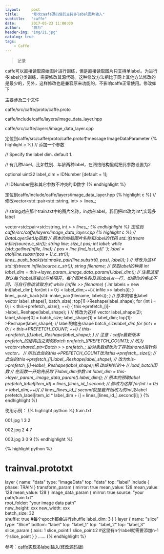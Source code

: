 ```yaml
---
layout:     post
title:      "修改caafe源码使其支持多label图片输入"
subtitle:   "caffe"
date:       2017-05-23 11:00:00
author:     "蒋为"
header-img: "img/21.jpg"
catalog: true
tags:
    - Caffe
---
```

>记录

caffe可以直接读取原始图片进行训练，但是直接读取图片只支持单label。为进行多label分类训练，需要修改其源代码。这种修改方法相比于网上其他方法修改的是最少的，另外，这样修改也是兼容原来功能的，不影响caffe正常使用。修改如下

主要涉及三个文件

caffe/src/caffe/proto/caffe.proto

caffe/include/caffe/layers/image_data_layer.hpp

caffe/src/caffe/layers/image_data_layer.cpp

定位到caffe/src/caffe/proto/caffe.proto中message ImageDataParameter
{% highlight c %}
// 添加一个参数

// Specify the label dim. default 1.

// 有几种label，比如性别、年龄两种label，在网络结构里就把此参数设置为2

optional uint32 label_dim = IDNumber [default = 1]; 

// IDNumber是和其它参数不冲突的ID数字
{% endhighlight %}

定位到caffe/include/caffe/layers/image_data_layer.hpp
{% highlight c %}
// 修改vector<std::pair<std::string, int> > lines_;

// string对应那个train.txt中的图片名称，in对应label，我们把int改为int*,实现多label

vector<std::pair<std::string, int *> > lines_;
{% endhighlight %}
定位到caffe/src/caffe/layers/image_data_layer.cpp
{% highlight c %}
// DataLayerSetUp函数
// 原本的加载图片名称和label的代码
  std::ifstream infile(source.c_str());
  string line;
  size_t pos;
  int label;
  while (std::getline(infile, line)) {
    pos = line.find_last_of(' ');
    label = atoi(line.substr(pos + 1).c_str());
    lines_.push_back(std::make_pair(line.substr(0, pos), label));
  }
// 修改为这样
std::ifstream infile(source.c_str());
  string filename;
  // 获取label的种类
  int label_dim = this->layer_param_.image_data_param().label_dim();
  // 注意这里默认每个label直接以空格隔开，每个图片名称及其label占一行，如果你的格式不同，可自行修改读取方式
  while (infile >> filename) {
    int* labels = new int[label_dim];
    for(int i = 0;i < label_dim;++i){
        infile >> labels[i];
    }
    lines_.push_back(std::make_pair(filename, labels));
  }
// 原本的输出label
  vector<int> label_shape(1, batch_size);
  top[1]->Reshape(label_shape);
  for (int i = 0; i < this->prefetch_.size(); ++i) {
    this->prefetch_[i]->label_.Reshape(label_shape);
  }
// 修改为这样
  vector<int> label_shape(2);
  label_shape[0] = batch_size;
  label_shape[1] = label_dim;
  top[1]->Reshape(label_shape); // label的输出shape batch_size*label_dim
  for (int i = 0; i < this->PREFETCH_COUNT; ++i) {
    this->prefetch_[i].label_.Reshape(label_shape);
  }
// 注意：caffe最新版本prefetch_的结构由之前的Batch<Dtype> prefetch_[PREFETCH_COUNT];
// 改为 vector<shared_ptr<Batch<Dtype> > > prefetch_; 由对象数组改为了存放shared指针的vector。
// 所以此处的this->PREFETCH_COUNT改为this->prefetch_.size(); 
// 此处的this->prefetch_[i].label_.Reshape(label_shape);
// 改为this->prefetch_[i]->label_.Reshape(label_shape);把.改成指针的->
// load_batch函数
// 在函数一开始先获取下label_dim参数
int label_dim = this->layer_param_.image_data_param().label_dim();
// 原本的预取label
prefetch_label[item_id] = lines_[lines_id_].second;
// 修改为这样
for(int i = 0;i < label_dim;++i){
    // lines_[lines_id_].second就是最开始改为的int*,多label
    prefetch_label[item_id * label_dim + i] = lines_[lines_id_].second[i];
}
{% endhighlight %}


使用示例：
{% highlight python %}
train.txt

001.jpg 1 3 2

002.jpg 2 4 7

003.jpg 3 0 9
{% endhighlight %}

{% highlight python %}
# trainval.prototxt

layer {
  name: "data"
  type: "ImageData"
  top: "data"
  top: "label"
  include {
    phase: TRAIN
  }
  transform_param {
    mirror: true
    mean_value: 128
    mean_value: 128
    mean_value: 128
  }
  image_data_param {
    mirror: true
    source: "your path/train.txt"  
    root_folder: "your image data path"  
    new_height: xxx 
    new_width: xxx  
    batch_size: 32  
    shuffle: true  #每个epoch都会进行shuffle
    label_dim: 3
   }
}
layer {
  name: "slice"
  type: "Slice"
  bottom: "label"
  top: "label_1"
  top: "label_2"
  top: "label_3"
  slice_param {
    axis: 1
    slice_point:1
    slice_point:2  #这里有n个label就需要添加n-1个slice_point
  }
}
......
{% endhighlight %}

参考：[caffe实现多label输入(修改源码版)](http://blog.csdn.net/u013010889/article/details/53098346)
